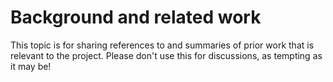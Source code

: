 # **Background and related work**

This topic is for sharing references to and summaries of prior work that is relevant to the project. Please don't use this for discussions, as tempting as it may be!

